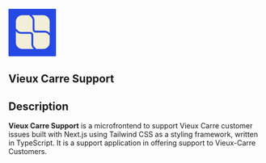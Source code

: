 ![App Icon](/public/image/svg/vieux-carre-support.svg) &nbsp;

## Vieux Carre Support

## Description
**Vieux Carre Support** is a microfrontend to support Vieux Carre customer issues built with Next.js using Tailwind CSS as a styling framework, written in TypeScript. It is a support application in offering support to Vieux-Carre Customers.
